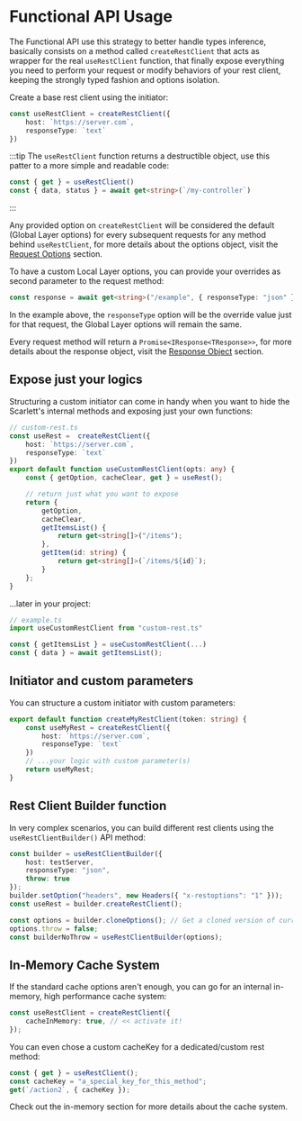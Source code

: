 # Functional API Usage

The Functional API use this strategy to better handle types inference, basically consists on a method called `createRestClient` that acts as wrapper for the real `useRestClient` function, that finally expose everything you need to perform your request or modify behaviors of your rest client, keeping the strongly typed fashion and options isolation.

Create a base rest client using the initiator:

```typescript
const useRestClient = createRestClient({
	host: `https://server.com`,
	responseType: `text`
})
```

:::tip
 The `useRestClient` function returns a destructible object, use this patter to a more simple and readable code:
 ```ts
const { get } = useRestClient()
const { data, status } = await get<string>(`/my-controller`)
 ```
:::

Any provided option on `createRestClient` will be considered the default (Global Layer options) for every subsequent requests for any method behind `useRestClient`, for more details about the options object, visit the [Request Options](/api/request-options) section.

To have a custom Local Layer options, you can provide your overrides as second parameter to the request method:

```typescript
const response = await get<string>("/example", { responseType: "json" })
```

In the example above, the `responseType` option will be the override value just for that request, the Global Layer options will remain the same.

Every request method will return a `Promise<IResponse<TResponse>>`, for more details about the response object, visit the [Response Object](/api/response-object) section.

## Expose just your logics

Structuring a custom initiator can come in handy when you want to hide the Scarlett's internal methods and exposing just your own functions:

```typescript
// custom-rest.ts
const useRest =  createRestClient({
	host: `https://server.com`,
	responseType: `text`
})
export default function useCustomRestClient(opts: any) {
	const { getOption, cacheClear, get } = useRest();

	// return just what you want to expose
	return {
		getOption,
		cacheClear,
		getItemsList() {
			return get<string[]>("/items");
		},
		getItem(id: string) {
			return get<string[]>(`/items/${id}`);
		}
	};
}
```

...later in your project:

```typescript
// example.ts
import useCustomRestClient from "custom-rest.ts"

const { getItemsList } = useCustomRestClient(...)
const { data } = await getItemsList();
```

## Initiator and custom parameters

You can structure a custom initiator with custom parameters:

```typescript
export default function createMyRestClient(token: string) {
	const useMyRest = createRestClient({
		host: `https://server.com`,
		responseType: `text`
	})
	// ...your logic with custom parameter(s)
	return useMyRest;
}
```

## Rest Client Builder function

In very complex scenarios, you can build different rest clients using the `useRestClientBuilder()` API method:

```typescript
const builder = useRestClientBuilder({
	host: testServer,
	responseType: "json",
	throw: true
});
builder.setOption("headers", new Headers({ "x-restoptions": "1" }));
const useRest = builder.createRestClient();

const options = builder.cloneOptions(); // Get a cloned version of current options object
options.throw = false;
const builderNoThrow = useRestClientBuilder(options);

```

## In-Memory Cache System

If the standard cache options aren't enough, you can go for an internal in-memory, high performance cache system:

```typescript
const useRestClient = createRestClient({
	cacheInMemory: true, // << activate it!
});
```

You can even chose a custom cacheKey for a dedicated/custom rest method:

```typescript
const { get } = useRestClient();
const cacheKey = "a_special_key_for_this_method";
get(`/action2`, { cacheKey });
```

Check out the in-memory section for more details about the cache system.